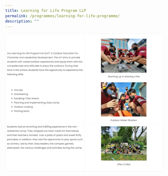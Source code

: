 ```yaml
---
title: Learning for Life Program LLP
permalink: /programmes/learning-for-life-programme/
description: ""
---
```

![](/images/Programmes/Learning%20for%20Life%20Programme/L1.png)
![](/images/Programmes/Learning%20for%20Life%20Programme/L2.png)